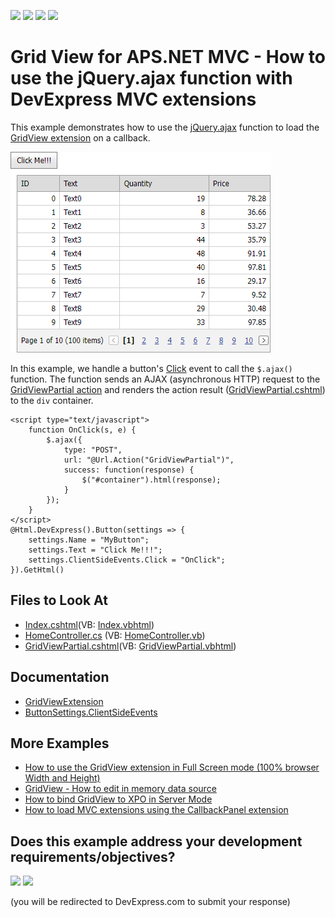 <!-- default badges list -->
![](https://img.shields.io/endpoint?url=https://codecentral.devexpress.com/api/v1/VersionRange/128567137/20.2.7%2B)
[![](https://img.shields.io/badge/Open_in_DevExpress_Support_Center-FF7200?style=flat-square&logo=DevExpress&logoColor=white)](https://supportcenter.devexpress.com/ticket/details/E4063)
[![](https://img.shields.io/badge/📖_How_to_use_DevExpress_Examples-e9f6fc?style=flat-square)](https://docs.devexpress.com/GeneralInformation/403183)
[![](https://img.shields.io/badge/💬_Leave_Feedback-feecdd?style=flat-square)](#does-this-example-address-your-development-requirementsobjectives)
<!-- default badges end -->

# Grid View for APS.NET MVC - How to use the jQuery.ajax function with DevExpress MVC extensions



This example demonstrates how to use the [jQuery.ajax](https://api.jquery.com/jquery.ajax/) function to load the [GridView extension](https://docs.devexpress.com/AspNetMvc/8966/components/grid-view) on a callback.

![A sample grid](images/grid-created-on-callback.png)

In this example, we handle a button's [Click](https://docs.devexpress.com/AspNet/DevExpress.Web.ButtonClientSideEvents.Click) event to call the `$.ajax()` function. The function sends an AJAX (asynchronous HTTP) request to the [GridViewPartial action](https://github.com/DevExpress-Examples/mvc-gridview-jqueryajax-function/blob/aefdc4cc44f29d8f03a8a4a0ed518bccb9143b48/CS/AjaxSupport/Controllers/HomeController.cs#L13) and renders the action result ([GridViewPartial.cshtml](./CS/AjaxSupport/Views/Home/GridViewPartial.cshtml)) to the `div` container.

```cshtml
<script type="text/javascript">
    function OnClick(s, e) {
        $.ajax({
            type: "POST",
            url: "@Url.Action("GridViewPartial")",
            success: function(response) {
                $("#container").html(response);
            }
        });
    }
</script>
@Html.DevExpress().Button(settings => {
    settings.Name = "MyButton";
    settings.Text = "Click Me!!!";
    settings.ClientSideEvents.Click = "OnClick";
}).GetHtml()
```

## Files to Look At

* [Index.cshtml](./CS/AjaxSupport/Views/Home/Index.cshtml)(VB: [Index.vbhtml](./VB/AjaxSupport/Views/Home/Index.vbhtml))
* [HomeController.cs](./CS/AjaxSupport/Controllers/HomeController.cs) (VB: [HomeController.vb](./VB/AjaxSupport/Controllers/HomeController.vb))
* [GridViewPartial.cshtml](./CS/AjaxSupport/Views/Home/GridViewPartial.cshtml)(VB: [GridViewPartial.vbhtml](./VB/AjaxSupport/Views/Home/GridViewPartial.vbhtml))

## Documentation

* [GridViewExtension](https://docs.devexpress.com/AspNetMvc/DevExpress.Web.Mvc.GridViewExtension)
* [ButtonSettings.ClientSideEvents](https://docs.devexpress.com/AspNetMvc/DevExpress.Web.Mvc.ButtonSettings.ClientSideEvents)

## More Examples

* [How to use the GridView extension in Full Screen mode (100% browser Width and Height)](https://github.com/DevExpress-Examples/how-to-use-the-gridview-extension-in-a-full-screen-mode-100-browser-width-and-height-e3958)
* [GridView - How to edit in memory data source](https://github.com/DevExpress-Examples/gridview-how-to-edit-in-memory-data-source-e3983)
* [How to bind GridView to XPO in Server Mode](https://github.com/DevExpress-Examples/how-to-bind-gridview-to-xpo-in-server-mode-e2836)
* [How to load MVC extensions using the CallbackPanel extension](https://github.com/DevExpress-Examples/how-to-load-mvc-extensions-using-the-callbackpanel-extension-e2927)
<!-- feedback -->
## Does this example address your development requirements/objectives?

[<img src="https://www.devexpress.com/support/examples/i/yes-button.svg"/>](https://www.devexpress.com/support/examples/survey.xml?utm_source=github&utm_campaign=mvc-gridview-jqueryajax-function&~~~was_helpful=yes) [<img src="https://www.devexpress.com/support/examples/i/no-button.svg"/>](https://www.devexpress.com/support/examples/survey.xml?utm_source=github&utm_campaign=mvc-gridview-jqueryajax-function&~~~was_helpful=no)

(you will be redirected to DevExpress.com to submit your response)
<!-- feedback end -->
